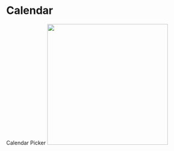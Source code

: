 # Calendar
Calendar Picker
<img src="https://user-images.githubusercontent.com/12697902/27813762-ab1ae204-60aa-11e7-816b-7fcf124bf654.png" width="320">
